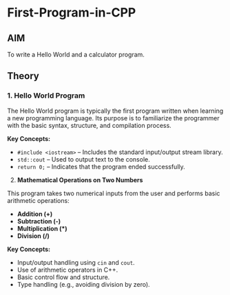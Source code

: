 # First-Program-in-CPP
## AIM
To write a Hello World and a calculator program.

##  Theory

### 1. **Hello World Program**
The Hello World program is typically the first program written when learning a new programming language. Its purpose is to familiarize the programmer with the basic syntax, structure, and compilation process.

**Key Concepts:**
- `#include <iostream>` – Includes the standard input/output stream library.
- `std::cout` – Used to output text to the console.
- `return 0;` – Indicates that the program ended successfully.

  
 2. **Mathematical Operations on Two Numbers**

This program takes two numerical inputs from the user and performs basic arithmetic operations:
- **Addition (+)**
- **Subtraction (-)**
- **Multiplication (*)**
- **Division (/)**

**Key Concepts:**
- Input/output handling using `cin` and `cout`.
- Use of arithmetic operators in C++.
- Basic control flow and structure.
- Type handling (e.g., avoiding division by zero).
